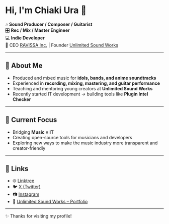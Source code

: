 # Hi, I'm Chiaki Ura 🐼

🎶 **Sound Producer / Composer / Guitarist**  
🎛️ **Rec / Mix / Master Engineer**  
💻 **Indie Developer**  
💼 CEO [RAVISSA Inc.](https://ravissa.jp) | Founder [Unlimited Sound Works](https://www.foriio.com/unlimitedsoundworks)  

---

## 👋 About Me
- Produced and mixed music for **idols, bands, and anime soundtracks**  
- Experienced in **recording, mixing, mastering, and guitar performance**  
- Teaching and mentoring young creators at **Unlimited Sound Works**  
- Recently started IT development → building tools like **Plugin Intel Checker**  

---

## 🚀 Current Focus
- Bridging **Music × IT**  
- Creating open-source tools for musicians and developers  
- Exploring new ways to make the music industry more transparent and creator-friendly  

---

## 🔗 Links
- 🌐 [Linktree](http://linktr.ee/ChiakiUra)  
- 🐦 [X (Twitter)](https://x.com/Dogma_ura)  
- 📷 [Instagram](https://instagram.com/...)  
- 🎸 [Unlimited Sound Works – Portfolio](https://www.foriio.com/unlimitedsoundworks)  

---

✨ Thanks for visiting my profile!
